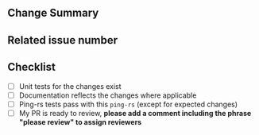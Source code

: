 <!-- Thank you for your contribution! -->

## Change Summary

<!-- Please give a short summary of the changes. -->

## Related issue number

<!-- Are there any issues opened that will be resolved by merging this change? -->
<!-- WARNING: please use "fix #123" style references so the issue is closed when this PR is merged. -->

## Checklist

- [ ] Unit tests for the changes exist
- [ ] Documentation reflects the changes where applicable
- [ ] Ping-rs tests pass with this `ping-rs` (except for expected changes)
- [ ] My PR is ready to review, **please add a comment including the phrase "please review" to assign reviewers**
